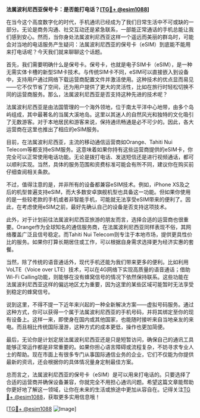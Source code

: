 **法属波利尼西亚保号卡：是否能打电话？[[TG💪+ @esim1088](https://t.me/s/esim1088)]**

在当今这个高度数字化的时代，手机通讯已经成为了我们日常生活中不可或缺的一部分。无论是商务沟通、社交互动还是紧急联系，一部能正常通话的手机总能让我们感到安心。然而，当你身处法属波利尼西亚这样一个遥远而美丽的群岛时，可能会对当地的电话服务产生疑问：法属波利尼西亚的保号卡（eSIM）到底能不能用来打电话呢？今天我们就来聊聊这个话题。

首先，我们需要明确什么是保号卡。保号卡，也就是电子SIM卡（eSIM），是一种无需实体卡槽的新型SIM卡技术。与传统SIM卡不同，eSIM可以直接嵌入到设备中，支持用户通过网络下载运营商配置文件并激活使用。这种技术的优点显而易见——它不仅节省了空间，还为用户提供了更大的灵活性，比如在旅行时轻松切换不同的运营商服务。那么，法属波利尼西亚是否支持这种先进的技术呢？

法属波利尼西亚是由法国管理的一个海外领地，位于南太平洋中心地带，由多个岛屿组成，其中最著名的当属大溪地岛。这里以其迷人的自然风光和独特的文化吸引了无数游客。对于本地居民和游客来说，保持通讯畅通是必不可少的。因此，各大运营商在这里也推出了相应的eSIM服务。

目前，在法属波利尼西亚，主流的移动通信运营商如Orange、Tahiti Nui Telecom等都支持eSIM服务。这意味着如果你持有这些运营商提供的eSIM卡，你完全可以正常使用电话功能。无论是拨打电话、发送短信还是进行视频通话，都可以顺利实现。当然，具体的服务范围和资费标准可能会有所不同，建议你在购买前仔细查阅相关条款。

不过，值得注意的是，并非所有的设备都兼容eSIM技术。例如，iPhone XS及之后的机型普遍支持eSIM，而大多数安卓旗舰机型也具备这一功能。但如果你使用的是一些较老款的手机或者非智能手机，可能就无法享受eSIM带来的便利了。因此，在考虑使用eSIM之前，最好先确认自己的设备是否支持这项技术。

此外，对于计划前往法属波利尼西亚旅游的朋友而言，选择合适的运营商也很重要。Orange作为全球知名的通信服务商，在法属波利尼西亚同样表现不俗，其网络覆盖广泛且信号稳定。而Tahiti Nui Telecom则专注于本地市场，提供更具性价比的服务。如果你打算长期居住或工作，可以根据自身需求选择更为经济实惠的套餐。

当然，除了传统的语音通话外，现代手机还能为我们带来更多的便利。比如利用VoLTE（Voice over LTE）技术，可以在4G网络下实现高质量的语音通话；借助Wi-Fi Calling功能，则能够在没有蜂窝信号的情况下依然保持联系。这些功能在法属波利尼西亚这样的偏远地区尤为重要，因为这里的某些区域可能暂时无法享受到稳定的蜂窝信号。

说到这里，不得不提一下近年来兴起的一种全新解决方案——虚拟号码服务。通过这种方式，你可以获得一个属于法属波利尼西亚的手机号码，并将其绑定至你的现有设备上。这样一来，即使身在国内或其他国家，也能随时接听来自当地亲友的来电。而且相比传统国际漫游，这种方式的成本更低，操作也更加简便。

最后，无论你是计划定居法属波利尼西亚还是只是短暂访问，确保自己的通讯工具能够正常运作都是非常重要的。如果你担心语言障碍或流程复杂，不妨寻求专业人士的帮助。现在市面上有很多专门从事国际通信业务的企业，它们不仅能为你提供最新的资讯，还会根据你的具体情况量身定制最佳方案。

总而言之，法属波利尼西亚的保号卡（eSIM）是可以用来打电话的。只要选择了合适的运营商并确保设备兼容，你就完全不用担心通讯问题。希望这篇文章能帮助你更好地了解这一领域，让你在未来的生活或旅途中更加从容自在。记得关注[TG💪+ @esim1088](https://t.me/s/esim1088)，获取更多实用信息哦！

[[TG💪+ @esim1088](https://t.me/s/esim1088) ![Image](https://i.postimg.cc/4NQfJmqS/Snipaste-2025-05-13-00-14-12.png)]